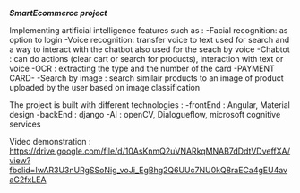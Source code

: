 ***SmartEcommerce project***

Implementing artificial intelligence features such as : 
  -Facial recognition: as option to login
  -Voice recognition: transfer voice to text used for search and a way to interact with the chatbot also used for the seach by voice
  -Chabtot : can do actions (clear cart or search for products), interaction with text or voice
  -OCR : extracting the type and the number of the card  -PAYMENT CARD-
  -Search by image : search similair products to an image of product uploaded by the user based on image classification
  
  
The project is built with different technologies : 
    -frontEnd : Angular, Material design 
    -backEnd : django
    -AI : openCV, Dialogueflow, microsoft cognitive services
  
Video demonstration : 
  https://drive.google.com/file/d/10AsKnmQ2uVNARkqMNAB7dDdtVDveffXA/view?fbclid=IwAR3U3nURgSSoNig_voJi_EgBhg2Q6UUc7NU0kQ8raECa4gEU4avaG2fxLEA
  
 
 
